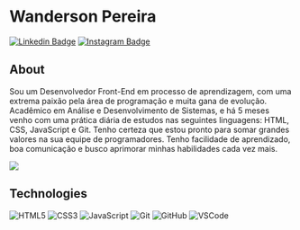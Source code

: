# Wanderson Pereira
[![Linkedin Badge](https://img.shields.io/badge/-LinkedIn-5658dd?style=flat-square&logo=Linkedin&logoColor=white&link=https://www.linkedin.com/in/viniciusanchieta/)](https://www.linkedin.com/in/wandersonpereira-dev/) 
[![Instagram Badge](https://img.shields.io/badge/-Instagram-5658dd?style=flat-square&logo=Instagram&logoColor=white&link=https://www.instagram.com/viniciusanchieta.dev/)](https://www.instagram.com/wandersondev_/)

## About
<div>
  <p>Sou um Desenvolvedor Front-End em processo de aprendizagem, com uma extrema paixão pela área de programação e muita gana de evolução. Acadêmico em Análise e Desenvolvimento de Sistemas, e há 5 meses venho com uma prática diária de estudos nas seguintes linguagens: HTML, CSS, JavaScript e Git. Tenho certeza que estou pronto para somar grandes valores na sua equipe de programadores. Tenho facilidade de aprendizado, boa comunicação e busco aprimorar minhas habilidades cada vez mais.
  <p>
</div>

 <div>
  <img src="https://github-readme-stats.vercel.app/api?username=wanndersondev&hide_border=true&theme=dark&show_icons=true&icon_color=5658dd">
 </div>

## Technologies

![HTML5](https://img.shields.io/badge/-HTML5-E34F26?style=flat-square&logo=html5&logoColor=white)
![CSS3](https://img.shields.io/badge/-CSS3-1572B6?style=flat-square&logo=css3)
![JavaScript](https://img.shields.io/badge/-JavaScript-black?style=flat-square&logo=javascript)
![Git](https://img.shields.io/badge/-Git-black?style=flat-square&logo=git)
![GitHub](https://img.shields.io/badge/-GitHub-181717?style=flat-square&logo=github)
![VSCode](https://img.shields.io/badge/-VSCode-007ACC?style=flat-square&logo=visual-studio-code&logoColor=white)
